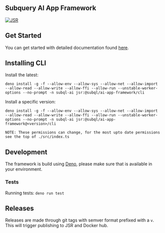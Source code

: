 ## Subquery AI App Framework

[![JSR](https://jsr.io/badges/@subql/ai-app-framework)](https://jsr.io/@subql/ai-app-framework)

## Get Started

You can get started with detailed documentation found
[here](https://academy.subquery.network/ai/welcome.html).

## Installing CLI

Install the latest:

`deno install -g -f --allow-env --allow-sys --allow-net --allow-import --allow-read --allow-write --allow-ffi --allow-run --unstable-worker-options --no-prompt -n subql-ai jsr:@subql/ai-app-framework/cli`

Install a specific version:

`deno install -g -f --allow-env --allow-sys --allow-net --allow-import --allow-read --allow-write --allow-ffi --allow-run --unstable-worker-options --no-prompt -n subql-ai jsr:@subql/ai-app-framework@<version>/cli`

`NOTE: These permissions can change, for the most upto date permissions see the top of ./src/index.ts`

## Development

The framework is build using [Deno](https://deno.land), please make sure that is
available in your environment.

### Tests

Running tests: `deno run test`

## Releases

Releases are made through git tags with semver format prefixed with a `v`. This
will trigger publishing to JSR and Docker hub.
